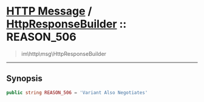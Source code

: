 # [HTTP Message](http.md) / [HttpResponseBuilder](http-HttpResponseBuilder.md) :: REASON_506
 > im\http\msg\HttpResponseBuilder
____

## Synopsis
```php
public string REASON_506 = 'Variant Also Negotiates'
```
